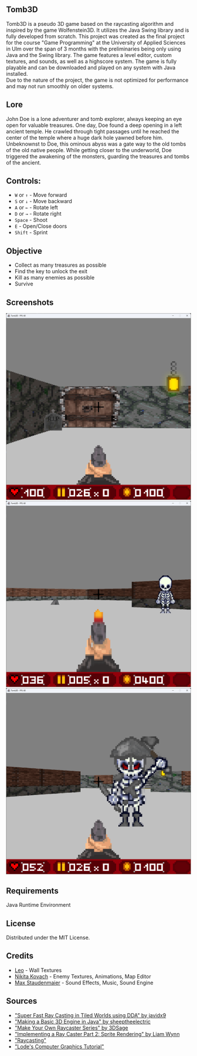 ## Tomb3D
Tomb3D is a pseudo 3D game based on the raycasting algorithm and inspired by the game Wolfenstein3D. It utilizes the Java Swing library and is fully developed from scratch. This project was created as the final project for the course "Game Programming" at the University of Applied Sciences in Ulm over the span of 3 months with the preliminaries being only using Java and the Swing library. The game features a level editor, custom textures, and sounds, as well as a highscore system. The game is fully playable and can be downloaded and played on any system with Java installed. \
Due to the nature of the project, the game is not optimized for performance and may not run smoothly on older systems.

## Lore
John Doe is a lone adventurer and tomb explorer, always keeping an eye open for valuable treasures. One day, Doe found a deep opening in a left ancient temple. He crawled through tight passages until he reached the center of the temple where a huge dark hole yawned before him. Unbeknownst to Doe, this ominous abyss was a gate way to the old tombs of the old native people. While getting closer to the underworld, Doe triggered the awakening of the monsters, guarding the treasures and tombs of the ancient.

## Controls:
- `W` or `↑` - Move forward
- `S` or `↓` - Move backward
- `A` or `←` - Rotate left
- `D` or `→` - Rotate right
- `Space` - Shoot
- `E` - Open/Close doors
- `Shift` - Sprint

## Objective
- Collect as many treasures as possible
- Find the key to unlock the exit
- Kill as many enemies as possible
- Survive

## Screenshots
![Screenshot](img/Tomb3D_Screen1.png) \
![Screenshot](img/Tomb3D_Screen2.png) \
![Screenshot](img/Tomb3D_Screen3.png) 

## Requirements
Java Runtime Environment

## License
Distributed under the MIT License.

## Credits
- [Leo](https://www.instagram.com/leo_ception_/) - Wall Textures
- [Nikita Kovach](https://github.com/kovani01) - Enemy Textures, Animations, Map Editor
- [Max Staudenmaier](https://github.com/staudenmaiermax) - Sound Effects, Music, Sound Engine

## Sources
- ["Super Fast Ray Casting in Tiled Worlds using DDA" by javidx9](https://youtu.be/NbSee-XM7WA?si=9yfZXxtmH0g_dTnR)
- ["Making a Basic 3D Engine in Java" by sheeptheelectric](https://www.instructables.com/Making-a-Basic-3D-Engine-in-Java/)
- ["Make Your Own Raycaster Series" by 3DSage](https://youtu.be/gYRrGTC7GtA?si=Wf8iMP8HbzdcR-xt)
- ["Implementing a Ray Caster Part 2: Sprite Rendering" by Liam Wynn](https://wynnliam.github.io/raycaster/news/tutorial/2019/04/03/raycaster-part-02.html)
- ["Raycasting"](https://de.wikipedia.org/wiki/Raycasting)
- ["Lode's Computer Graphics Tutorial"](https://lodev.org/cgtutor/raycasting.html)
